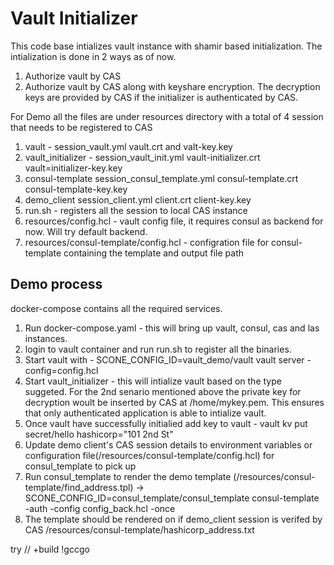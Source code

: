 # Vault Initializer
This code base intializes vault instance with shamir based initialization. The intialization is done in 2 ways as of now. 
1. Authorize vault by CAS
2. Authorize vault by CAS along with keyshare encryption. The decryption keys are provided by CAS if the initializer is authenticated by CAS.

For Demo all the files are under resources directory with a total of 4 session that needs to be registered to CAS
1. vault - session_vault.yml vault.crt and valt-key.key
2. vault_initializer - session_vault_init.yml vault-initializer.crt vault=initializer-key.key
3. consul-template session_consul_template.yml consul-template.crt consul-template-key.key
4. demo_client session_client.yml client.crt client-key.key
5. run.sh - registers all the session to local CAS instance
6. resources/config.hcl - vault config file, it requires consul as backend for now. Will try default backend.
6. resources/consul-template/config.hcl - configration file for consul-template containing the template and output file path

## Demo process

docker-compose contains all the required services.

1. Run docker-compose.yaml - this will bring up vault, consul, cas and las instances.
2. login to vault container and run run.sh to register all the binaries.
3. Start vault with - SCONE_CONFIG_ID=vault_demo/vault vault server -config=config.hcl
4. Start vault_initializer - this will intialize vault based on the type suggeted. For the 2nd senario mentioned above the private key for decryption woult be inserted by CAS at /home/mykey.pem. This ensures that only authenticated application is able to intialize vault.
5. Once vault have successfully initialied add key to vault - vault kv put secret/hello hashicorp="101 2nd St"
6. Update demo client's CAS session details to environment variables or configuration file(/resources/consul-template/config.hcl) for consul_template to pick up
7. Run consul_template to render the demo template (/resources/consul-template/find_address.tpl) -> SCONE_CONFIG_ID=consul_template/consul_template consul-template -auth -config config_back.hcl -once
8. The template should be rendered on if demo_client session is verifed by CAS /resources/consul-template/hashicorp_address.txt

try // +build !gccgo




